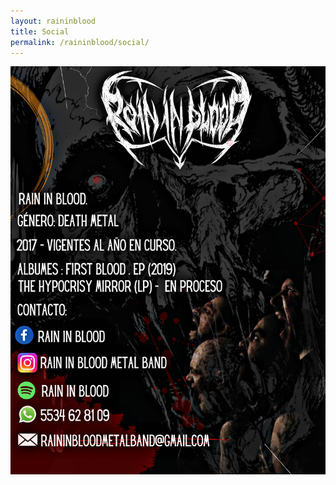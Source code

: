```yaml
---
layout: raininblood
title: Social
permalink: /raininblood/social/
---
```


![Rain In Blood Contacts](/rimages/varias/contactos.jpg)